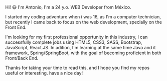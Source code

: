 Hi! 😃 I'm Antonio, I'm a 24 y.o. WEB Developer from México.

I started my coding adventure when i was 16, as I'm a computer technician, but recently I came back to focus on the web development, specially on the Front End.

I'm looking for my first professional opportunity in this industry, I can successfully complete jobs using HTML5, CSS3, SASS, Bootstrap, JavaScript, React.JS. In adition, I'm learning at the same time Java and it framework, Spring/SpringBoot, with the goal of becoming proficient in both Front/Back End.

Thanks for taking your time to read this, and I hope you find my repos useful or interesting. have a nice day!
